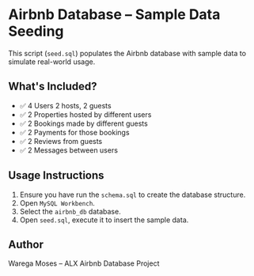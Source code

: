 # Airbnb Database – Sample Data Seeding

This script (`seed.sql`) populates the Airbnb database with sample data to simulate real-world usage.

## What's Included?

- ✅ 4 Users 2 hosts, 2 guests
- ✅ 2 Properties hosted by different users
- ✅ 2 Bookings made by different guests
- ✅ 2 Payments for those bookings
- ✅ 2 Reviews from guests
- ✅ 2 Messages between users

## Usage Instructions

1. Ensure you have run the `schema.sql` to create the database structure.
2. Open `MySQL Workbench`.
3. Select the `airbnb_db` database.
4. Open `seed.sql`, execute it to insert the sample data.

## Author

Warega Moses – ALX Airbnb Database Project
